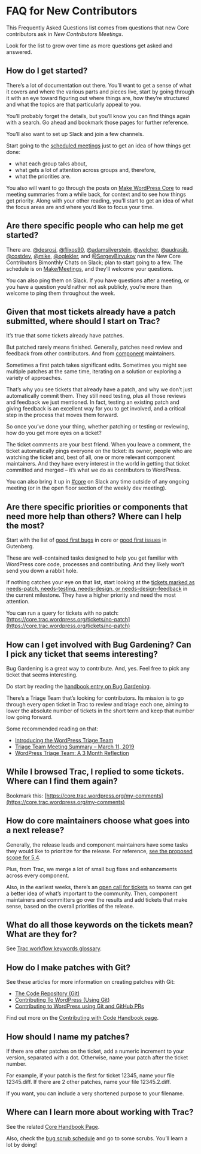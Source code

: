# FAQ for New Contributors

This Frequently Asked Questions list comes from questions that new Core contributors ask in *New Contributors Meetings*.

Look for the list to grow over time as more questions get asked and answered.

## How do I get started?

There’s a lot of documentation out there. You’ll want to get a sense of what it covers and where the various parts and pieces live, start by going through it with an eye toward figuring out where things are, how they’re structured and what the topics are that particularly appeal to you.

You’ll probably forget the details, but you’ll know you can find things again with a search. Go ahead and bookmark those pages for further reference.

You’ll also want to set up Slack and join a few channels.

Start going to the [scheduled meetings](https://make.wordpress.org/meetings/) just to get an idea of how things get done:

*   what each group talks about,
*   what gets a lot of attention across groups and, therefore,
*   what the priorities are.

You also will want to go through the posts on [Make WordPress Core](https://make.wordpress.org/core/) to read meeting summaries from a while back, for context and to see how things get priority. Along with your other reading, you’ll start to get an idea of what the focus areas are and where you’d like to focus your time.

## Are there specific people who can help me get started?

There are. [@desrosj](https://profiles.wordpress.org/desrosj/), [@flixos90](https://profiles.wordpress.org/flixos90/), [@adamsilverstein](https://profiles.wordpress.org/adamsilverstein/), [@welcher](https://profiles.wordpress.org/welcher/), [@audrasjb](https://profiles.wordpress.org/audrasjb/), [@costdev](https://profiles.wordpress.org/costdev/), [@mike](https://profiles.wordpress.org/mike/), [@oglekler](https://profiles.wordpress.org/oglekler/), and [@SergeyBiryukov](https://profiles.wordpress.org/SergeyBiryukov/) run the New Core Contributors Bimonthly Chats on Slack; plan to start going to a few. The schedule is on [Make/Meetings](https://make.wordpress.org/meetings/), and they’ll welcome your questions.

You can also ping them on Slack. If you have questions after a meeting, or you have a question you’d rather not ask publicly, you’re more than welcome to ping them throughout the week.

## Given that most tickets already have a patch submitted, where should I start on Trac?

It’s true that some tickets already have patches.

But patched rarely means finished. Generally, patches need review and feedback from other contributors. And from [component](https://make.wordpress.org/core/components/) maintainers.

Sometimes a first patch takes significant edits. Sometimes you might see multiple patches at the same time, iterating on a solution or exploring a variety of approaches.

That’s why you see tickets that already have a patch, and why we don’t just automatically commit them. They still need testing, plus all those reviews and feedback we just mentioned. In fact, testing an existing patch and giving feedback is an excellent way for you to get involved, and a critical step in the process that moves them forward.

So once you’ve done your thing, whether patching or testing or reviewing, how do you get more eyes on a ticket?

The ticket comments are your best friend. When you leave a comment, the ticket automatically pings everyone on the ticket: its owner, people who are watching the ticket and, best of all, one or more relevant component maintainers. And they have every interest in the world in getting that ticket committed and merged – it’s what we do as contributors to WordPress.

You can also bring it up in [#core](https://wordpress.slack.com/archives/C02RQBWTW) on Slack any time outside of any ongoing meeting (or in the open floor section of the weekly dev meeting).

## Are there specific priorities or components that need more help than others? Where can I help the most?

Start with the list of [good first bugs](https://core.trac.wordpress.org/tickets/good-first-bugs) in core or [good first issues](https://github.com/WordPress/gutenberg/contribute) in Gutenberg.

These are well-contained tasks designed to help you get familiar with WordPress core code, processes and contributing. And they likely won’t send you down a rabbit hole.

If nothing catches your eye on that list, start looking at the [tickets marked as needs-patch, needs-testing, needs-design, or needs-design-feedback](https://core.trac.wordpress.org/query?status=!closed&keywords=~good-first-bug&keywords=~needs-patch&keywords=~needs-testing&keywords=~needs-design&keywords=~needs-design-feedback&group=milestone&order=priority) in the current milestone. They have a higher priority and need the most attention.

You can run a query for tickets with no patch: [https://core.trac.wordpress.org/tickets/no-patch](https://core.trac.wordpress.org/tickets/no-patch)

## How can I get involved with Bug Gardening? Can I pick any ticket that seems interesting?

Bug Gardening is a great way to contribute. And, yes. Feel free to pick any ticket that seems interesting.

Do start by reading the [handbook entry on Bug Gardening](https://make.wordpress.org/core/handbook/testing/bug-gardening/).

There’s a Triage Team that’s looking for contributors. Its mission is to go through every open ticket in Trac to review and triage each one, aiming to lower the absolute number of tickets in the short term and keep that number low going forward.

Some recommended reading on that:

*   [Introducing the WordPress Triage Team](https://make.wordpress.org/core/2019/03/01/introducing-the-wordpress-triage-team/)
*   [Triage Team Meeting Summary – March 11, 2019](https://make.wordpress.org/core/2019/03/13/triage-team-meeting-summary-march-11-2019/)
*   [WordPress Triage Team: A 3 Month Reflection](https://jonathandesrosiers.com/2019/06/wordpress-triage-team-3-month-reflection/)

## While I browsed Trac, I replied to some tickets. Where can I find them again?

Bookmark this: [https://core.trac.wordpress.org/my-comments](https://core.trac.wordpress.org/my-comments)

## How do core maintainers choose what goes into a next release?

Generally, the release leads and component maintainers have some tasks they would like to prioritize for the release. For reference, [see the proposed scope for 5.4](https://make.wordpress.org/core/2020/01/14/wordpress-5-4-planning-roundup/).

Plus, from Trac, we merge a lot of small bug fixes and enhancements across every component.

Also, in the earliest weeks, there’s an [open call for tickets](https://make.wordpress.org/core/2019/12/04/wordpress-5-4-open-call-for-tickets/) so teams can get a better idea of what’s important to the community. Then, component maintainers and committers go over the results and add tickets that make sense, based on the overall priorities of the release.

## What do all those keywords on the tickets mean? What are they for?

See [Trac workflow keywords glossary](https://make.wordpress.org/core/handbook/contribute/trac/keywords/).

## How do I make patches with Git?

See these articles for more information on creating patches with Git:

*   [The Code Repository (Git)](https://make.wordpress.org/core/handbook/contribute/git/)
*   [Contributing To WordPress (Using Git)](http://scribu.net/wordpress/contributing-to-wordpress-using-github.html)
*   [Contributing to WordPress using Git and GitHub PRs](https://make.wordpress.org/core/handbook/contribute/git/github-pull-requests-for-code-review/)

Find out more on the [Contributing with Code Handbook page](https://make.wordpress.org/core/handbook/contribute/).

## How should I name my patches?

If there are other patches on the ticket, add a numeric increment to your version, separated with a dot. Otherwise, name your patch after the ticket number.

For example, if your patch is the first for ticket 12345, name your file 12345.diff. If there are 2 other patches, name your file 12345.2.diff.

If you want, you can include a very shortened purpose to your filename.

## Where can I learn more about working with Trac?

See the related [Core Handbook Page](https://make.wordpress.org/core/handbook/tutorials/trac/new-user-quick-start/).

Also, check the [bug scrub schedule](https://make.wordpress.org/core/2020/01/20/bug-scrub-schedule-for-5-4/) and go to some scrubs. You’ll learn a lot by doing!
